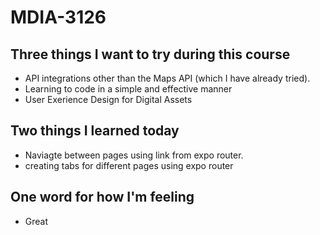 # MDIA-3126

## Three things I want to try during this course 
- API integrations other than the Maps API (which I have already tried).
- Learning to code in a simple and effective manner
- User Exerience Design for Digital Assets

## Two things I learned today
- Naviagte between pages using link from expo router.
- creating tabs for different pages using expo router

## One word for how I'm feeling
- Great

